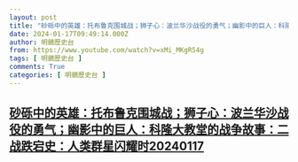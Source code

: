 ```yaml
---
layout: post
title: "砂砾中的英雄：托布鲁克围城战；狮子心：波兰华沙战役的勇气；幽影中的巨人：科隆大教堂的战争故事：二战跌宕史：人类群星闪耀时20240117"
date: 2024-01-17T09:49:14.000Z
author: 明鏡歷史台
from: https://www.youtube.com/watch?v=xMi_MKgR54g
tags: [ 明鏡歷史台 ]
comments: True
categories: [ 明鏡歷史台 ]
---
```

<!--1705484954000-->
[砂砾中的英雄：托布鲁克围城战；狮子心：波兰华沙战役的勇气；幽影中的巨人：科隆大教堂的战争故事：二战跌宕史：人类群星闪耀时20240117](https://www.youtube.com/watch?v=xMi_MKgR54g)
------

<div>

</div>
